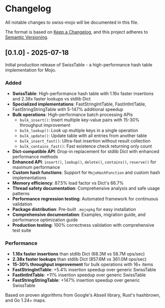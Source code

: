 # Changelog

All notable changes to swiss-mojo will be documented in this file.

The format is based on [Keep a Changelog](https://keepachangelog.com/en/1.0.0/),
and this project adheres to [Semantic Versioning](https://semver.org/spec/v2.0.0.html).

## [0.1.0] - 2025-07-18

Initial production release of SwissTable - a high-performance hash table implementation for Mojo.

### Added

- **SwissTable**: High-performance hash table with 1.16x faster insertions and 2.38x faster lookups vs stdlib Dict
- **Specialized implementations**: FastStringIntTable, FastIntIntTable, FastStringStringTable with 5-147% additional speedup
- **Bulk operations**: High-performance batch processing APIs
  - `bulk_insert()`: Insert multiple key-value pairs with 15-30% throughput improvement
  - `bulk_lookup()`: Look up multiple keys in a single operation
  - `bulk_update()`: Update table with all entries from another table
  - `bulk_insert_fast()`: Ultra-fast insertion without result collection
  - `bulk_contains_fast()`: Fast existence check returning only count
- **Dict-compatible API**: Drop-in replacement for stdlib Dict with enhanced performance methods
- **Enhanced API**: `insert()`, `lookup()`, `delete()`, `contains()`, `reserve()` for maximum performance
- **Custom hash functions**: Support for `MojoHashFunction` and custom hash implementations
- **Memory efficiency**: 87.5% load factor vs Dict's 66.7%
- **Thread safety documentation**: Comprehensive analysis and safe usage patterns
- **Performance regression testing**: Automated framework for continuous validation
- **Package distribution**: Pre-built `.mojopkg` for easy installation
- **Comprehensive documentation**: Examples, migration guide, and performance optimization guide
- **Production testing**: 100% correctness validation with comprehensive test suite

### Performance

- **1.16x faster insertions** than stdlib Dict (68.3M vs 58.7M ops/sec)
- **2.38x faster lookups** than stdlib Dict (857.6M vs 361.0M ops/sec)
- **15-30% throughput improvement** for bulk operations with 16+ items
- **FastStringIntTable**: +5.4% insertion speedup over generic SwissTable
- **FastIntIntTable**: +11% insertion speedup over generic SwissTable  
- **FastStringStringTable**: +147% insertion speedup over generic SwissTable

Based on proven algorithms from Google's Abseil library, Rust's hashbrown, and Go 1.24+ maps.